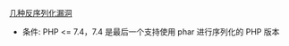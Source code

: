 [几种反序列化漏洞](https://mp.weixin.qq.com/s/PoM_1wmPH8T2EkwOKGrCLA)

- 条件: PHP <= 7.4，7.4 是最后一个支持使用 phar 进行序列化的 PHP 版本
